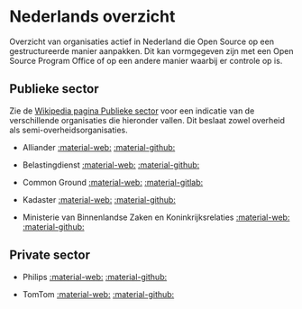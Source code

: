 # Nederlands overzicht

Overzicht van organisaties actief in Nederland die Open Source op een gestructureerde manier aanpakken.
Dit kan vormgegeven zijn met een Open Source Program Office of op een andere manier waarbij er controle op is.

## Publieke sector

Zie de [Wikipedia pagina Publieke sector](https://nl.wikipedia.org/wiki/Publieke_sector) voor een indicatie van de verschillende organisaties die hieronder vallen. Dit beslaat zowel overheid als semi-overheidsorganisaties.

- Alliander
[:material-web:](https://www.alliander.com/nl/open-source/)
[:material-github:](https://github.com/MinBZK)

- Belastingdienst
[:material-web:](https://www.belastingdienst.nl/)
[:material-github:](https://github.com/belastingdienst)

- Common Ground
[:material-web:](https://commonground.nl/)
[:material-gitlab:](https://gitlab.com/commonground/)

- Kadaster
[:material-web:](https://www.kadaster.nl/)
[:material-github:](https://github.com/Kadaster)

- Ministerie van Binnenlandse Zaken en Koninkrijksrelaties
[:material-web:](https://www.rijksoverheid.nl/ministeries/ministerie-van-binnenlandse-zaken-en-koninkrijksrelaties)
[:material-github:](https://github.com/MinBZK)

## Private sector

- Philips
[:material-web:](https://www.philips.com/)
[:material-github:](https://github.com/philips-software/)

- TomTom
[:material-web:](https://www.tomtom.com/)
[:material-github:](https://github.com/tomtom-international)

